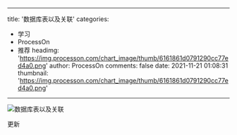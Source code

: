 
---
title: '数据库表以及关联'
categories: 
 - 学习
 - ProcessOn
 - 推荐
headimg: 'https://img.processon.com/chart_image/thumb/6161861d0791290cc77ed4a0.png'
author: ProcessOn
comments: false
date: 2021-11-21 01:08:31
thumbnail: 'https://img.processon.com/chart_image/thumb/6161861d0791290cc77ed4a0.png'
---

<div>   
<img class="thumb" alt="数据库表以及关联" src="https://img.processon.com/chart_image/thumb/6161861d0791290cc77ed4a0.png" referrerpolicy="no-referrer">
<p>更新</p>  
</div>
            